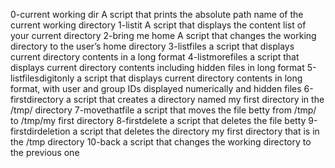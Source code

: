 0-current working dir A script that prints the absolute path name of the current working directory
1-listit A script that displays the content list of your current directory
2-bring me home A script that changes the working directory to the user’s home directory
3-listfiles a script that displays current directory contents in a long format
4-listmorefiles a script that displays current directory contents including hidden files in long format
5-listfilesdigitonly a script that displays current directory contents in long format, with user and group IDs displayed numerically and hidden files
6-firstdirectory a script that creates a directory named my first directory in the /tmp/ directory
7-movethatfile a script that moves the file betty from /tmp/ to /tmp/my first directory
8-firstdelete a script that deletes the file betty
9-firstdirdeletion a script that deletes the directory my first directory that is in the /tmp directory
10-back a script that changes the working directory to the previous one
